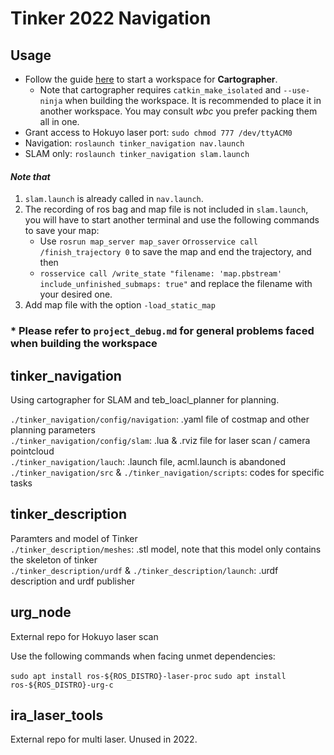 # Tinker 2022 Navigation

##  Usage

- Follow the guide [here](https://google-cartographer-ros.readthedocs.io/en/latest/compilation.html#building-installation) to start a workspace for **Cartographer**. 
  * Note that cartographer requires `catkin_make_isolated` and `--use-ninja` when building the workspace. It is recommended to place it in another workspace. You may consult *wbc* you prefer packing them all in one.
- Grant access to Hokuyo laser port: `sudo chmod 777 /dev/ttyACM0` 
- Navigation: `roslaunch tinker_navigation nav.launch`
- SLAM only: `roslaunch tinker_navigation slam.launch`


#### *Note that* 

1. `slam.launch` is already called in `nav.launch`. 
2. The recording of ros bag and map file is not included in `slam.launch`, you will have to start another terminal and use the following commands to save your map:
   - Use `rosrun map_server map_saver` or`rosservice call /finish_trajectory 0` to save the map and end the trajectory, and then
   - `rosservice call /write_state "filename: 'map.pbstream' include_unfinished_submaps: true"`  and replace the filename with your desired one. 
3. Add map file with the option `-load_static_map`

### * Please refer to `project_debug.md` for general problems faced when building the workspace



## tinker_navigation

Using cartographer for SLAM and teb_loacl_planner for planning. 

`./tinker_navigation/config/navigation`: .yaml file of costmap and other planning parameters  
`./tinker_navigation/config/slam`: .lua & .rviz file for laser scan / camera pointcloud  
`./tinker_navigation/lauch`: .launch file, acml.launch is abandoned  
`./tinker_navigation/src` & `./tinker_navigation/scripts`: codes for specific tasks  



## tinker_description

Paramters and model of Tinker  
`./tinker_description/meshes`: .stl model, note that this model only contains the skeleton of tinker  
`./tinker_description/urdf` & `./tinker_description/launch`: .urdf description and urdf publisher  



## urg_node

External repo for Hokuyo laser scan

Use the following commands when facing unmet dependencies:

`sudo apt install ros-${ROS_DISTRO}-laser-proc`
`sudo apt install ros-${ROS_DISTRO}-urg-c`



## ira_laser_tools

External repo for multi laser. Unused in 2022.



## 